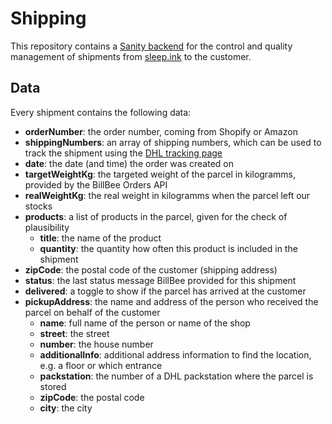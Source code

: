# Shipping

This repository contains a [Sanity backend](https://sanity.io) for the control
and quality management of shipments from [sleep.ink](https://sleep.ink) to the
customer.

## Data

Every shipment contains the following data:

- **orderNumber**: the order number, coming from Shopify or Amazon
- **shippingNumbers**: an array of shipping numbers, which can be used to track
  the shipment using the [DHL tracking
  page](https://www.dhl.de/de/privatkunden/pakete-empfangen/verfolgen.html)
- **date**: the date (and time) the order was created on
- **targetWeightKg**: the targeted weight of the parcel in kilogramms, provided
  by the BillBee Orders API
- **realWeightKg**: the real weight in kilogramms when the parcel left our
  stocks
- **products**: a list of products in the parcel, given for the check of
  plausibility
  - **title**: the name of the product
  - **quantity**: the quantity how often this product is included in the
    shipment
- **zipCode**: the postal code of the customer (shipping address)
- **status**: the last status message BillBee provided for this shipment
- **delivered**: a toggle to show if the parcel has arrived at the customer
- **pickupAddress**: the name and address of the person who received the parcel
  on behalf of the customer
  - **name**: full name of the person or name of the shop
  - **street**: the street
  - **number**: the house number
  - **additionalInfo**: additional address information to find the location,
    e.g. a floor or which entrance
  - **packstation**: the number of a DHL packstation where the parcel is stored
  - **zipCode**: the postal code
  - **city**: the city
